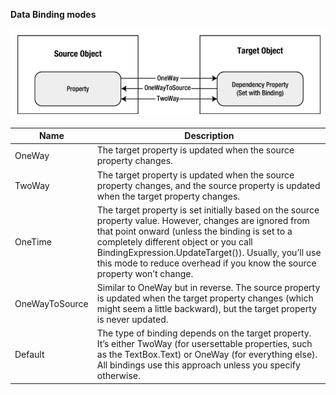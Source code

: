 **Data Binding modes**

![Data Binding Demo Demo](./databinding.png)

|Name| Description|
|---|---|
|OneWay| The target property is updated when the source property changes.|
|TwoWay| The target property is updated when the source property changes, and the source property is updated when the target property changes.|
|OneTime| The target property is set initially based on the source property value. However, changes are ignored from that point onward (unless the binding is set to a completely different object or you call BindingExpression.UpdateTarget()). Usually, you’ll use this mode to reduce overhead if you know the source property won’t change.|
|OneWayToSource| Similar to OneWay but in reverse. The source property is updated when the target property changes (which might seem a little backward), but the target property is never updated.|
|Default| The type of binding depends on the target property. It’s either TwoWay (for usersettable properties, such as the TextBox.Text) or OneWay (for everything else). All bindings use this approach unless you specify otherwise.|
